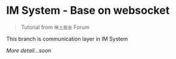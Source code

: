 # IM System - Base on websocket

> Tutorial from `稀土掘金` Forum

This branch is communication layer in IM System

*More detail...soon*